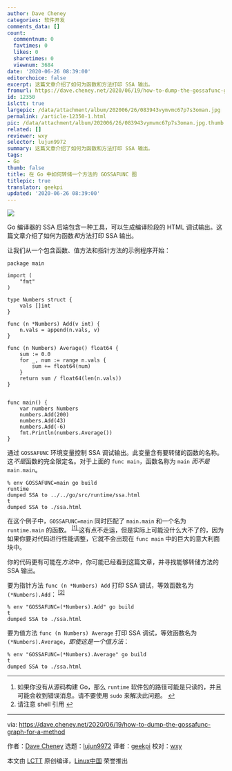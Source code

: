 ```yaml
---
author: Dave Cheney
categories: 软件开发
comments_data: []
count:
  commentnum: 0
  favtimes: 0
  likes: 0
  sharetimes: 0
  viewnum: 3684
date: '2020-06-26 08:39:00'
editorchoice: false
excerpt: 这篇文章介绍了如何为函数和方法打印 SSA 输出。
fromurl: https://dave.cheney.net/2020/06/19/how-to-dump-the-gossafunc-graph-for-a-method
id: 12350
islctt: true
largepic: /data/attachment/album/202006/26/083943vymvmc67p7s3oman.jpg
permalink: /article-12350-1.html
pic: /data/attachment/album/202006/26/083943vymvmc67p7s3oman.jpg.thumb.jpg
related: []
reviewer: wxy
selector: lujun9972
summary: 这篇文章介绍了如何为函数和方法打印 SSA 输出。
tags:
- Go
thumb: false
title: 在 Go 中如何转储一个方法的 GOSSAFUNC 图
titlepic: true
translator: geekpi
updated: '2020-06-26 08:39:00'
---
```


![](/data/attachment/album/202006/26/083943vymvmc67p7s3oman.jpg)


Go 编译器的 SSA 后端包含一种工具，可以生成编译阶段的 HTML 调试输出。这篇文章介绍了如何为函数*和*方法打印 SSA 输出。


让我们从一个包含函数、值方法和指针方法的示例程序开始：



```
package main

import (
    "fmt"
)

type Numbers struct {
    vals []int
}

func (n *Numbers) Add(v int) {
    n.vals = append(n.vals, v)
}

func (n Numbers) Average() float64 {
    sum := 0.0
    for _, num := range n.vals {
        sum += float64(num)
    }
    return sum / float64(len(n.vals))
}


func main() {
    var numbers Numbers
    numbers.Add(200)
    numbers.Add(43)
    numbers.Add(-6)
    fmt.Println(numbers.Average())
}

```

通过 `GOSSAFUNC` 环境变量控制 SSA 调试输出。此变量含有要转储的函数的名称。这*不是*函数的完全限定名。对于上面的 `func main`，函数名称为 `main` *而不是* `main.main`。



```
% env GOSSAFUNC=main go build
runtime
dumped SSA to ../../go/src/runtime/ssa.html
t
dumped SSA to ./ssa.html

```

在这个例子中，`GOSSAFUNC=main` 同时匹配了 `main.main` 和一个名为 `runtime.main` 的函数。<sup class="footnote-ref"> <a href="#fn1" id="fnref1">  [1] </a></sup>这有点不走运，但是实际上可能没什么大不了的，因为如果你要对代码进行性能调整，它就不会出现在 `func main` 中的巨大的意大利面块中。


你的代码更有可能在*方法*中，你可能已经看到这篇文章，并寻找能够转储方法的 SSA 输出。


要为指针方法 `func (n *Numbers) Add` 打印 SSA 调试，等效函数名为 `(*Numbers).Add`：<sup class="footnote-ref"> <a href="#fn2" id="fnref2">  [2] </a></sup>



```
% env "GOSSAFUNC=(*Numbers).Add" go build
t
dumped SSA to ./ssa.html

```

要为值方法 `func (n Numbers) Average` 打印 SSA 调试，等效函数名为 `(*Numbers).Average`，*即使这是一个值方法*：



```
% env "GOSSAFUNC=(*Numbers).Average" go build
t
dumped SSA to ./ssa.html

```



---


1. 如果你没有从源码构建 Go，那么 `runtime` 软件包的路径可能是只读的，并且可能会收到错误消息。请不要使用 `sudo` 来解决此问题。 [↩︎](#fnref1)
2. 请注意 shell 引用 [↩︎](#fnref2)




---


via: <https://dave.cheney.net/2020/06/19/how-to-dump-the-gossafunc-graph-for-a-method>


作者：[Dave Cheney](https://dave.cheney.net/author/davecheney) 选题：[lujun9972](https://github.com/lujun9972) 译者：[geekpi](https://github.com/geekpi) 校对：[wxy](https://github.com/wxy)


本文由 [LCTT](https://github.com/LCTT/TranslateProject) 原创编译，[Linux中国](https://linux.cn/) 荣誉推出